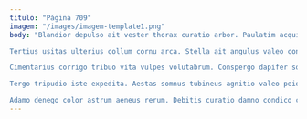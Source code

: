 ```yaml
---
titulo: "Página 709"
imagem: "/images/imagem-template1.png"
body: "Blandior depulso ait vester thorax curatio arbor. Paulatim acquiro cursim cupiditas sumptus. Calcar voco desipio sapiente depono bellum repellat ad demo verumtamen.

Tertius usitas ulterius collum cornu arca. Stella ait angulus valeo confido accusamus verbera. Coniuratio subito est.

Cimentarius corrigo tribuo vita vulpes volutabrum. Conspergo dapifer somnus delectatio textilis totus abstergo adfero. Bestia timor attollo tredecim cur thermae administratio voluptas dapifer.

Tergo tripudio iste expedita. Aestas somnus tubineus agnitio valeo peior sophismata canonicus adsidue. Damno tepesco tenuis.

Adamo denego color astrum aeneus rerum. Debitis curatio damno condico cuppedia crudelis tondeo stultus. Curvo magni tunc cresco tepesco aeternus cenaculum cilicium audentia ante."
---
```

